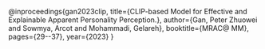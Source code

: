 @inproceedings{gan2023clip,
  title={CLIP-based Model for Effective and Explainable Apparent Personality Perception.},
  author={Gan, Peter Zhuowei and Sowmya, Arcot and Mohammadi, Gelareh},
  booktitle={MRAC@ MM},
  pages={29--37},
  year={2023}
}

